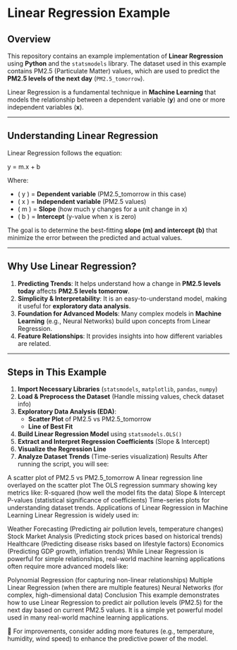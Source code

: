 # Linear Regression Example

## **Overview**
This repository contains an example implementation of **Linear Regression** using **Python** and the `statsmodels` library. The dataset used in this example contains PM2.5 (Particulate Matter) values, which are used to predict the **PM2.5 levels of the next day** (`PM2.5_tomorrow`). 

Linear Regression is a fundamental technique in **Machine Learning** that models the relationship between a dependent variable (**y**) and one or more independent variables (**x**).

---

## **Understanding Linear Regression**
Linear Regression follows the equation:


y = m.x + b


Where:
- \( y \) = **Dependent variable** (PM2.5_tomorrow in this case)
- \( x \) = **Independent variable** (PM2.5 values)
- \( m \) = **Slope** (how much y changes for a unit change in x)
- \( b \) = **Intercept** (y-value when x is zero)

The goal is to determine the best-fitting **slope (m) and intercept (b)** that minimize the error between the predicted and actual values.

---

## **Why Use Linear Regression?**
1. **Predicting Trends**: It helps understand how a change in **PM2.5 levels today** affects **PM2.5 levels tomorrow**.
2. **Simplicity & Interpretability**: It is an easy-to-understand model, making it useful for **exploratory data analysis**.
3. **Foundation for Advanced Models**: Many complex models in **Machine Learning** (e.g., Neural Networks) build upon concepts from Linear Regression.
4. **Feature Relationships**: It provides insights into how different variables are related.

---

## **Steps in This Example**
1. **Import Necessary Libraries** (`statsmodels`, `matplotlib`, `pandas`, `numpy`)
2. **Load & Preprocess the Dataset** (Handle missing values, check dataset info)
3. **Exploratory Data Analysis (EDA)**:
   - **Scatter Plot** of PM2.5 vs PM2.5_tomorrow
   - **Line of Best Fit**
4. **Build Linear Regression Model** using `statsmodels.OLS()`
5. **Extract and Interpret Regression Coefficients** (Slope & Intercept)
6. **Visualize the Regression Line**
7. **Analyze Dataset Trends** (Time-series visualization)
Results
After running the script, you will see:

A scatter plot of PM2.5 vs PM2.5_tomorrow
A linear regression line overlayed on the scatter plot
The OLS regression summary showing key metrics like:
R-squared (how well the model fits the data)
Slope & Intercept
P-values (statistical significance of coefficients)
Time-series plots for understanding dataset trends.
Applications of Linear Regression in Machine Learning
Linear Regression is widely used in:

Weather Forecasting (Predicting air pollution levels, temperature changes)
Stock Market Analysis (Predicting stock prices based on historical trends)
Healthcare (Predicting disease risks based on lifestyle factors)
Economics (Predicting GDP growth, inflation trends)
While Linear Regression is powerful for simple relationships, real-world machine learning applications often require more advanced models like:

Polynomial Regression (for capturing non-linear relationships)
Multiple Linear Regression (when there are multiple features)
Neural Networks (for complex, high-dimensional data)
Conclusion
This example demonstrates how to use Linear Regression to predict air pollution levels (PM2.5) for the next day based on current PM2.5 values. It is a simple yet powerful model used in many real-world machine learning applications.

📌 For improvements, consider adding more features (e.g., temperature, humidity, wind speed) to enhance the predictive power of the model.


